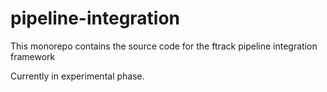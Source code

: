 # pipeline-integration

This monorepo contains the source code for the ftrack pipeline integration framework

Currently in experimental phase.